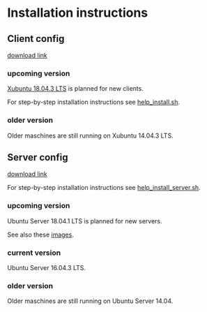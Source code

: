 # Installation instructions

## Client config
[download link](https://xubuntu.org/download#lts)


### upcoming version
[Xubuntu 18.04.3 LTS](http://cdimage.ubuntu.com/xubuntu/releases/18.04/release/) is planned for new clients.

For step-by-step installation instructions see [help_install.sh](../scripts/help/help_install.sh).

### older version
Older maschines are still running on Xubuntu 14.04.3 LTS.

## Server config

[download link](https://www.ubuntu.com/download/server)

For step-by-step installation instructions see [help_install_server.sh](../scripts/help/help_install_server.sh).

### upcoming version
Ubuntu Server 18.04.1 LTS is planned for new servers.

See also these [images](img/server_install).

### current version
Ubuntu Server 16.04.3 LTS.

### older version
Older maschines are still running on Ubuntu Server 14.04.
